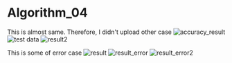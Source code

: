 # Algorithm_04
This is almost same. Therefore, I didn't upload other case
![accuracy_result](https://user-images.githubusercontent.com/97501226/173184382-f0d065de-1260-4f9c-9b8e-e6714f487435.png)
![test data](https://user-images.githubusercontent.com/97501226/173184475-0afa854d-a87d-47b0-bbe0-04ad9d4a73c2.png)
![result2](https://user-images.githubusercontent.com/97501226/173184201-87d876cf-97ce-4889-a8f8-7716e7f4a7f0.png)



This is some of error case
![result](https://user-images.githubusercontent.com/97501226/173184144-40e65997-1968-443e-a12e-387e70b57a74.png)
![result_error](https://user-images.githubusercontent.com/97501226/173184763-31ffe283-031d-47ad-b69a-ac7a3f4e4a3e.png)
![result_error2](https://user-images.githubusercontent.com/97501226/173184767-333754e5-e26e-48b5-bb02-7a59aae0f012.png)
